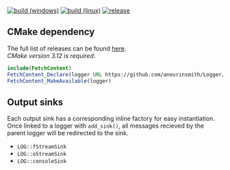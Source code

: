 
[![build (windows)](https://img.shields.io/github/actions/workflow/status/aneurinsmith/Logger/build-windows.yml?logo=data:image/svg%2bxml;base64,PHN2ZyB4bWxucz0iaHR0cDovL3d3dy53My5vcmcvMjAwMC9zdmciIHZlcnNpb249IjEiIHdpZHRoPSI2MDAiIGhlaWdodD0iNjAwIiB2aWV3Qm94PSItMTAwIC0xMDAgMTAwMCAxMDAwIj48cGF0aCBkPSJNMCAxMTIuNzQ0IDMyNC40MjQgNjguNTZsMC4xNDQgMzEyLjkzNiAtMzI0LjI3MiAxLjg0OHptMzI0LjI3MiAzMDQuODA4IDAuMjU2IDMxMy4yMDhMMC4yNTYgNjg2LjE4NCAwLjI0IDQxNS40NTZ6TTM2My42IDYyLjc3NiA3OTMuNzYgMHYzNzcuNTJsLTQzMC4xNiAzLjQxNnptNDMwLjI2NCAzNTcuNzIgLTAuMTA0IDM3NS44MTYgLTQzMC4xNiAtNjAuNzEyIC0wLjYgLTMxNS44MDh6IiBmaWxsPSIjZmZmIi8+PC9zdmc+)](https://github.com/aneurinsmith/Logger/actions/workflows/build-windows.yml)
[![build (linux)](https://img.shields.io/github/actions/workflow/status/aneurinsmith/Logger/build-linux.yml?logo=ubuntu&logoColor=white)](https://github.com/aneurinsmith/Logger/actions/workflows/build-linux.yml)
[![release](https://img.shields.io/github/v/release/aneurinsmith/Logger.svg?style=flat)](https://github.com/aneurinsmith/Logger/releases/latest)

## CMake dependency

The full list of releases can be found [here](https://github.com/aneurinsmith/Logger/releases).\
_CMake version 3.12 is required_. 
```cmake
include(FetchContent)
FetchContent_Declare(logger URL https://github.com/aneurinsmith/Logger/releases/download/v0.2.1/logger-src.zip)
FetchContent_MakeAvailable(logger)
```

## Output sinks

Each output sink has a corresponding inline factory for easy instantiation.\
Once linked to a logger with `add_sink()`, all messages recieved by the parent logger will be redirected to the sink.
 * `LOG::fStreamSink`
 * `LOG::oStreamSink`
 * `LOG::consoleSink`


